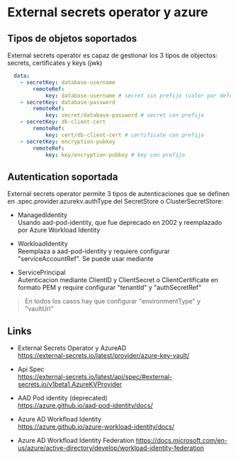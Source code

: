 # External secrets operator y azure

## Tipos de objetos soportados

External secrets operator es capaz de gestionar los 3 tipos de objectos: secrets, certificates y keys (jwk)

```yaml
  data:
    - secretKey: database-username
        remoteRef:
            key: database-username # secret sin prefijo (valor por defecto) 
    - secretKey: database-password
        remoteRef:
            key: secret/database-password # secret con prefijo
    - secretKey: db-client-cert
        remoteRef:
            key: cert/db-client-cert # certificate con prefijo
    - secretKey: encryption-pubkey
        remoteRef:
            key: key/encryption-pubkey # key con prefijo
```

## Autentication soportada

External secrets operator permite 3 tipos de autenticaciones que se definen en .spec.provider.azurekv.authType del SecretStore o ClusterSecretStore:

- ManagedIdentity  
Usando aad-pod-identity, que fue deprecado en 2002 y reemplazado por Azure Workload Identity

- WorkloadIdentity  
Reemplaza a aad-pod-identity y requiere configurar "serviceAccountRef".
Se puede usar mediante

- ServicePrincipal  
Autenticacion mediante ClientID y ClientSecret o ClientCertificate en formato PEM y require configurar "tenantId" y "authSecretRef"

> En todos los casos hay que configurar "environmentType" y "vaultUrl"

## Links

- External Secrets Operator y AzureAD  
<https://external-secrets.io/latest/provider/azure-key-vault/>

- Api Spec  
<https://external-secrets.io/latest/api/spec/#external-secrets.io/v1beta1.AzureKVProvider>

- AAD Pod identity (deprecated)  
<https://azure.github.io/aad-pod-identity/docs/>

- Azure AD Workfload Identity  
<https://azure.github.io/azure-workload-identity/docs/>

- Azure AD Workfload Identity Federation
<https://docs.microsoft.com/en-us/azure/active-directory/develop/workload-identity-federation>
